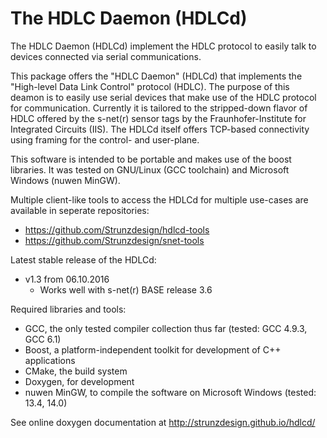 # The HDLC Daemon (HDLCd)
The HDLC Daemon (HDLCd) implement the HDLC protocol to easily talk to devices connected via serial communications.

This package offers the "HDLC Daemon" (HDLCd) that implements the "High-level Data Link Control" protocol (HDLC).
The purpose of this deamon is to easily use serial devices that make use of the HDLC protocol for communication.
Currently it is tailored to the stripped-down flavor of HDLC offered by the s-net(r) sensor tags by the Fraunhofer-Institute
for Integrated Circuits (IIS). The HDLCd itself offers TCP-based connectivity using framing for the control- and user-plane.

This software is intended to be portable and makes use of the boost libraries. It was tested on GNU/Linux (GCC toolchain)
and Microsoft Windows (nuwen MinGW).

Multiple client-like tools to access the HDLCd for multiple use-cases are available in seperate repositories:
- https://github.com/Strunzdesign/hdlcd-tools
- https://github.com/Strunzdesign/snet-tools

Latest stable release of the HDLCd:
- v1.3 from 06.10.2016
  - Works well with s-net(r) BASE release 3.6

Required libraries and tools:
- GCC, the only tested compiler collection thus far (tested: GCC 4.9.3, GCC 6.1)
- Boost, a platform-independent toolkit for development of C++ applications
- CMake, the build system
- Doxygen, for development
- nuwen MinGW, to compile the software on Microsoft Windows (tested: 13.4, 14.0)

See online doxygen documentation at http://strunzdesign.github.io/hdlcd/
